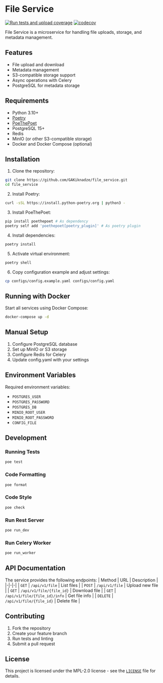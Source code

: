 # File Service

[![Run tests and upload coverage](https://github.com/GAKiknadze/file_service/actions/workflows/test.yml/badge.svg)](https://github.com/GAKiknadze/file_service/actions/workflows/test.yml)
[![codecov](https://codecov.io/gh/GAKiknadze/file_service/graph/badge.svg?token=32FBC0EVSN)](https://codecov.io/gh/GAKiknadze/file_service)

File Service is a microservice for handling file uploads, storage, and metadata management.

## Features

- File upload and download
- Metadata management
- S3-compatible storage support
- Async operations with Celery
- PostgreSQL for metadata storage

## Requirements

- Python 3.10+
- [Poetry](https://python-poetry.org/)
- [PoeThePoet](https://poethepoet.natn.io/index.html)
- PostgreSQL 15+
- Redis
- MinIO (or other S3-compatible storage)
- Docker and Docker Compose (optional)

## Installation

1. Clone the repository:
```bash
git clone https://github.com/GAKiknadze/file_service.git
cd file_service
```

2. Install Poetry:
```bash
curl -sSL https://install.python-poetry.org | python3 -
```

3. Install PoeThePoet:
```bash
pip install poethepoet # As dependency
poetry self add 'poethepoet[poetry_plugin]' # As poetry plugin
```

4. Install dependencies:
```bash
poetry install
```

5. Activate virtual environment:
```bash
poetry shell
```

6. Copy configuration example and adjust settings:
```bash
cp configs/config.example.yaml configs/config.yaml
```

## Running with Docker

Start all services using Docker Compose:

```bash
docker-compose up -d
```

## Manual Setup

1. Configure PostgreSQL database
2. Set up MinIO or S3 storage
3. Configure Redis for Celery
4. Update config.yaml with your settings

## Environment Variables

Required environment variables:
- `POSTGRES_USER`
- `POSTGRES_PASSWORD`
- `POSTGRES_DB`
- `MINIO_ROOT_USER`
- `MINIO_ROOT_PASSWORD`
- `CONFIG_FILE`

## Development

### Running Tests

```bash
poe test
```

### Code Formatting
```bash
poe format
```

### Code Style

```bash
poe check
```

### Run Rest Server

```bash
poe run_dev
```

### Run Celery Worker

```bash
poe run_worker
```

## API Documentation

The service provides the following endpoints:
| Method | URL | Description |
|-|-|-|
| `GET` | `/api/v1/file` | List files |
| `POST` | `/api/v1/file` | Upload new file |
| `GET` | `/api/v1/file/{file_id}` | Download file |
| `GET` | `/api/v1/file/{file_id}/info` | Get file info |
| `DELETE` | `/api/v1/file/{file_id}` | Delete file |

## Contributing

1. Fork the repository
2. Create your feature branch
3. Run tests and linting
4. Submit a pull request

## License

This project is licensed under the MPL-2.0 license - see the [`LICENSE`](./LICENSE) file for details.


